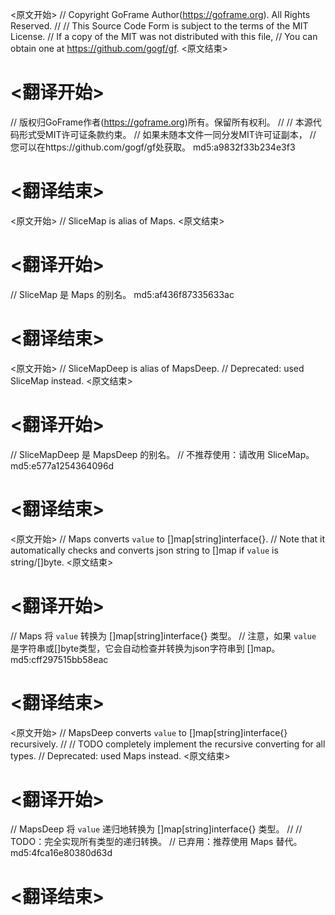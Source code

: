 
<原文开始>
// Copyright GoFrame Author(https://goframe.org). All Rights Reserved.
//
// This Source Code Form is subject to the terms of the MIT License.
// If a copy of the MIT was not distributed with this file,
// You can obtain one at https://github.com/gogf/gf.
<原文结束>

# <翻译开始>
// 版权归GoFrame作者(https://goframe.org)所有。保留所有权利。
//
// 本源代码形式受MIT许可证条款约束。
// 如果未随本文件一同分发MIT许可证副本，
// 您可以在https://github.com/gogf/gf处获取。 md5:a9832f33b234e3f3
# <翻译结束>


<原文开始>
// SliceMap is alias of Maps.
<原文结束>

# <翻译开始>
// SliceMap 是 Maps 的别名。 md5:af436f87335633ac
# <翻译结束>


<原文开始>
// SliceMapDeep is alias of MapsDeep.
// Deprecated: used SliceMap instead.
<原文结束>

# <翻译开始>
// SliceMapDeep 是 MapsDeep 的别名。
// 不推荐使用：请改用 SliceMap。 md5:e577a1254364096d
# <翻译结束>


<原文开始>
// Maps converts `value` to []map[string]interface{}.
// Note that it automatically checks and converts json string to []map if `value` is string/[]byte.
<原文结束>

# <翻译开始>
// Maps 将 `value` 转换为 []map[string]interface{} 类型。
// 注意，如果 `value` 是字符串或[]byte类型，它会自动检查并转换为json字符串到 []map。 md5:cff297515bb58eac
# <翻译结束>


<原文开始>
// MapsDeep converts `value` to []map[string]interface{} recursively.
//
// TODO completely implement the recursive converting for all types.
// Deprecated: used Maps instead.
<原文结束>

# <翻译开始>
// MapsDeep 将 `value` 递归地转换为 []map[string]interface{} 类型。
//
// TODO：完全实现所有类型的递归转换。
// 已弃用：推荐使用 Maps 替代。 md5:4fca16e80380d63d
# <翻译结束>

